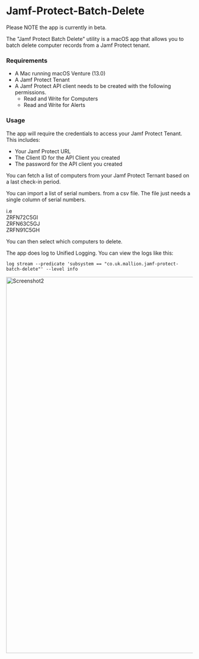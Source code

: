 # Jamf-Protect-Batch-Delete
Please NOTE the app is currently in beta.

The "Jamf Protect Batch Delete" utility is a macOS app that allows you to batch delete computer records from a Jamf Protect tenant.

### Requirements

- A Mac running macOS Venture (13.0)
- A Jamf Protect Tenant
- A Jamf Protect API client needs to be created with the following permissions. 
  - Read and Write for Computers
  - Read and Write for Alerts

### Usage
The app will require the credentials to access your Jamf Protect Tenant. This includes:
  - Your Jamf Protect URL
  - The Client ID for the API Client you created
  - The password for the API client you created
  
You can fetch a list of computers from your Jamf Protect Ternant based on a last check-in period.

You can import a list of serial numbers. from a csv file. The file just needs a single column of serial numbers.

i.e  
ZRFN72C5GI  
ZRFN63C5GJ  
ZRFN91C5GH

You can then select which computers to delete.

The app does log to Unified Logging. You can view the logs like this:

`log stream --predicate 'subsystem == "co.uk.mallion.jamf-protect-batch-delete"' --level info`


<img width="1014" alt="Screenshot2" src="https://user-images.githubusercontent.com/29920386/221022124-c77f8982-2321-4ed9-a019-b788e430929e.png">
